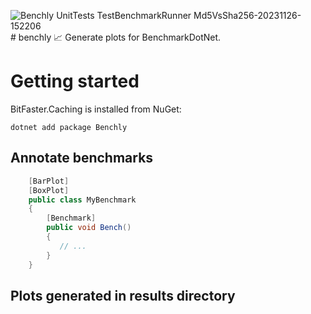 ![Benchly UnitTests TestBenchmarkRunner Md5VsSha256-20231126-152206](https://github.com/bitfaster/benchly/assets/12851828/d50f6d64-4acd-4a6a-a72b-0a7dd0871a79)# benchly 📈
Generate plots for BenchmarkDotNet.

# Getting started
    
BitFaster.Caching is installed from NuGet:

`dotnet add package Benchly`

## Annotate benchmarks

```cs
    [BarPlot]
    [BoxPlot]
    public class MyBenchmark
    {
        [Benchmark]
        public void Bench()
        {
           // ...
        }
    }
```

## Plots generated in results directory

